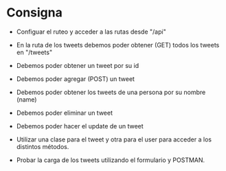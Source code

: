 # Consigna

- Configuar el ruteo y acceder a las rutas desde "/api"

- En la ruta de los tweets debemos poder obtener (GET) todos los tweets en "/tweets"

- Debemos poder obtener un tweet por su id

- Debemos poder agregar (POST) un tweet

- Debemos poder obtener los tweets de una persona por su nombre (name)

- Debemos poder eliminar un tweet

- Debemos poder hacer el update de un tweet

- Utilizar una clase para el tweet y otra para el user para acceder a los distintos métodos.

- Probar la carga de los tweets utilizando el formulario y POSTMAN.
